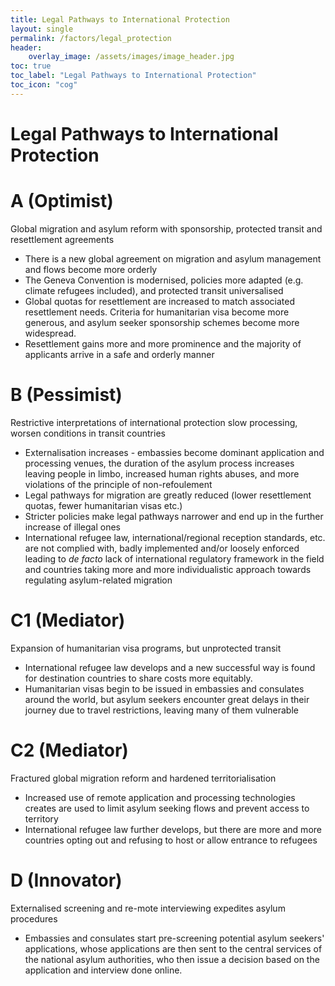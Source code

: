 ```yaml
---
title: Legal Pathways to International Protection 
layout: single
permalink: /factors/legal_protection
header:
    overlay_image: /assets/images/image_header.jpg
toc: true
toc_label: "Legal Pathways to International Protection"
toc_icon: "cog"
---
```


# Legal Pathways to International Protection 

# A (Optimist)
Global migration and asylum reform with sponsorship, protected transit and resettlement agreements
* There is a new global agreement on migration and asylum management and flows become more orderly 
* The Geneva Convention is modernised, policies more adapted (e.g. climate refugees included), and protected transit universalised
* Global quotas for resettlement are increased to match associated resettlement needs. Criteria for humanitarian visa become more generous, and asylum seeker sponsorship schemes become more widespread. 
* Resettlement gains more and more prominence and the majority of applicants arrive in a safe and orderly manner

# B (Pessimist)
Restrictive interpretations of international protection slow processing, worsen conditions in transit countries
* Externalisation increases - embassies become dominant application and processing venues, the duration of the asylum process increases leaving people in limbo, increased human rights abuses, and more violations of the principle of non-refoulement
* Legal pathways for migration are greatly reduced (lower resettlement quotas, fewer humanitarian visas etc.)
* Stricter policies make legal pathways narrower and end up in the further increase of illegal ones 
* International refugee law, international/regional reception standards, etc. are not complied with, badly implemented and/or loosely enforced leading to _de facto_ lack of international regulatory framework in the field and countries taking more and more individualistic approach towards regulating asylum-related migration

# C1 (Mediator)
Expansion of humanitarian visa programs, but unprotected transit
* International refugee law develops and a new successful way is found for destination countries to share costs  more equitably.
* Humanitarian visas begin to be issued in embassies and consulates around the world, but asylum seekers encounter great delays in their journey due to travel restrictions, leaving many of them vulnerable

# C2 (Mediator)
Fractured global migration reform and hardened territorialisation
* Increased use of remote application and processing technologies creates are used to limit asylum seeking flows and prevent access to territory
* International refugee law further develops, but there are more and more countries opting out and refusing to host or allow entrance to refugees

# D (Innovator)
Externalised screening and re-mote interviewing expedites asylum procedures
* Embassies and consulates start pre-screening potential asylum seekers' applications, whose applications are then sent to the central services of the national asylum authorities, who then issue a decision based on the application and interview done online.
